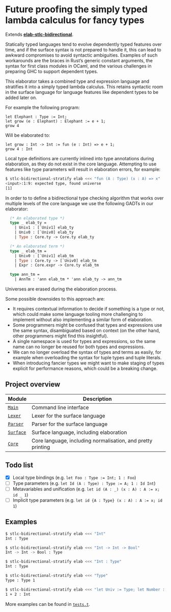 # Future proofing the simply typed lambda calculus for fancy types

Extends [**elab-stlc-bidirectional**](../elab-stlc-bidirectional).

Statically typed languages tend to evolve dependently typed features over time,
and if the surface syntax is not prepared to handle it, this can lead to awkward
compromises to avoid syntactic ambiguities. Examples of such workarounds are the
braces in Rust’s generic constant arguments, the syntax for first class modules
in OCaml, and the various challenges in preparing GHC to support dependent types.

This elaborator takes a combined type and expression language and stratifies it
into a simply typed lambda calculus. This retains syntactic room in the surface
language for language features like dependent types to be added later on.

For example the following program:

<!-- $MDX file=examples/elephant.txt -->
```
let Elephant : Type := Int;
let grow (e : Elephant) : Elephant := e + 1;
grow 4
```

Will be elaborated to:

<!-- $MDX file=examples/elephant.stdout -->
```
let grow : Int -> Int := fun (e : Int) => e + 1;
grow 4 : Int
```

Local type definitions are currently inlined into type annotations during
elaboration, as they do not exist in the core language. Attempting to use
features like type parameters will result in elaboration errors, for example:

```sh
$ stlc-bidirectional-stratify elab <<< "fun (A : Type) (x : A) => x"
<input>:1:9: expected type, found universe
[1]
```

In order to to define a bidirectional type checking algorithm that works over
multiple levels of the core language we use the following GADTs in our
elaborator:

<!-- $MDX file=Surface.ml,part=elab-types -->
```ocaml
  (* An elaborated type *)
  type _ elab_ty =
    | Univ1 : [`Univ1] elab_ty
    | Univ0 : [`Univ0] elab_ty
    | Type : Core.ty -> Core.ty elab_ty

  (* An elaborated term *)
  type _ elab_tm =
    | Univ0 : [`Univ1] elab_tm
    | Type : Core.ty -> [`Univ0] elab_tm
    | Expr : Core.expr -> Core.ty elab_tm

  type ann_tm =
    | AnnTm : 'ann elab_tm * 'ann elab_ty -> ann_tm
```

Universes are erased during the elaboration process.

Some possible downsides to this approach are:

- It requires contextual information to decide if something is a type or not,
  which could make some language tooling more challenging to implement without
  also implementing a similar form of elaboration.
- Some programmers might be confused that types and expressions use the same
  syntax, disambiguated based on context (on the other hand, other programmers
  might find this insightful).
- A single namespace is used for types and expressions, so the same name can no
  longer be reused for both types and expressions.
- We can no longer overload the syntax of types and terms as easily, for example
  when overloading the syntax for tuple types and tuple literals.
- When introducing fancier types we might want to make staging of types explicit
  for performance reasons, which could be a breaking change.

## Project overview

| Module        | Description                             |
| ------------- | --------------------------------------- |
| [`Main`]      | Command line interface                  |
| [`Lexer`]     | Lexer for the surface language          |
| [`Parser`]    | Parser for the surface language         |
| [`Surface`]   | Surface language, including elaboration |
| [`Core`]      | Core language, including normalisation, and pretty printing |

[`Main`]: ./Main.ml
[`Lexer`]: ./Lexer.mll
[`Parser`]: ./Parser.mly
[`Surface`]: ./Surface.ml
[`Core`]: ./Core.ml

## Todo list

- [x] Local type bindings (e.g. `let Foo : Type := Int; 1 : Foo`)
- [ ] Type parameters (e.g. `let Id (A : Type) : Type := A; 1 : Id Int`)
- [ ] Metavariables and unification (e.g. `let id (A : _) (x : A) : A := x; id _ 1`)
- [ ] Implicit type parameters (e.g. `let id {A : Type} (x : A) : A := x; id 1`)

## Examples

```sh
$ stlc-bidirectional-stratify elab <<< "Int"
Int : Type
```

```sh
$ stlc-bidirectional-stratify elab <<< "Int -> Int -> Bool"
Int -> Int -> Bool : Type
```

```sh
$ stlc-bidirectional-stratify elab <<< "Int : Type"
Int : Type
```

```sh
$ stlc-bidirectional-stratify elab <<< "Type"
Type : Type 1
```

```sh
$ stlc-bidirectional-stratify elab <<< "let Univ := Type; let Number : Univ := Int; 1 + 2 : Number"
1 + 2 : Int
```

More examples can be found in [`tests.t`](tests.t).
